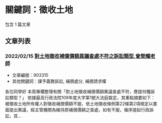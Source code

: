 # 關鍵詞：徵收土地

包含 1 篇文章

## 文章列表

### 2022/02/15 [對土地徵收補償價額異議查處不符之訴訟類型,曾榮耀老師](../../articles/903315_%E5%B0%8D%E5%9C%9F%E5%9C%B0%E5%BE%B5%E6%94%B6%E8%A3%9C%E5%84%9F%E5%83%B9%E9%A1%8D%E7%95%B0%E8%AD%B0%E6%9F%A5%E8%99%95%E4%B8%8D%E7%AC%A6%E4%B9%8B%E8%A8%B4%E8%A8%9F%EF%A7%90%E5%9E%8B%2C%E6%9B%BE%E6%A6%AE%E8%80%80%E8%80%81%E5%B8%AB.md)
- 文章編號：903315
- 其他關鍵詞：課予義務訴訟, 補償處分, 補償請求權

各位同學好 本周專欄整理有關「對土地徵收補償價額異議查處不符，應提何種訴訟類型？」 依據最高行政法院109年度大字第1號大法庭裁定，其重點摘要如下： 被徵收土地所有權人對徵收補償價額不服，依土地徵收條例第22條第2項規定以書面提出異議，經主管機關為維持原補償價額之查處，如有不服，循序提起行政訴訟，其...
